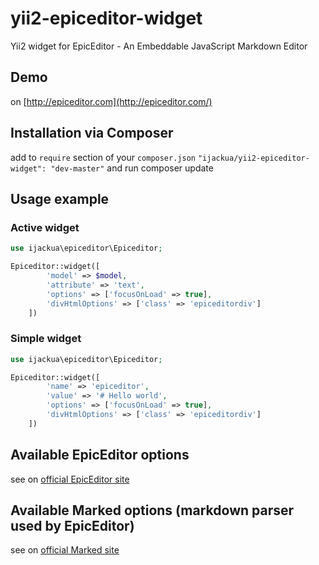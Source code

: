 yii2-epiceditor-widget
======================
Yii2 widget for EpicEditor - An Embeddable JavaScript Markdown Editor

## Demo

on [http://epiceditor.com](http://epiceditor.com/)

## Installation via Composer
add to `require` section of your `composer.json`
`"ijackua/yii2-epiceditor-widget": "dev-master"`
and run composer update

## Usage example

### Active widget

```php
use ijackua\epiceditor\Epiceditor;

Epiceditor::widget([
		'model' => $model,
		'attribute' => 'text',
		'options' => ['focusOnLoad' => true],
		'divHtmlOptions' => ['class' => 'epiceditordiv']
	])
```

### Simple widget

```php
use ijackua\epiceditor\Epiceditor;

Epiceditor::widget([
		'name' => 'epiceditor',
		'value' => '# Hello world',
		'options' => ['focusOnLoad' => true],
		'divHtmlOptions' => ['class' => 'epiceditordiv']
	])
```

## Available EpicEditor options

see on [official EpicEditor site](http://epiceditor.com/#options)

## Available Marked options (markdown parser used by EpicEditor)
see on [official Marked site](https://github.com/chjj/marked)